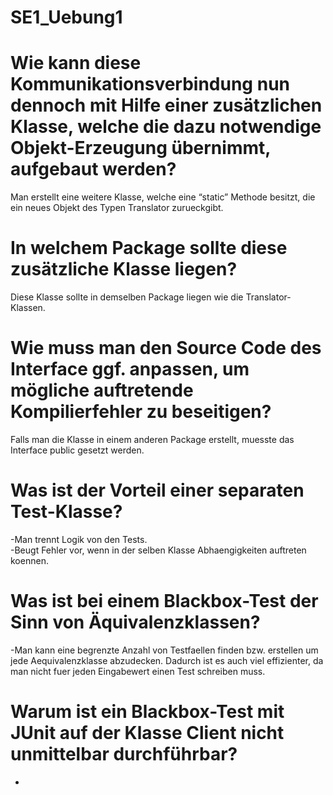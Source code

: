 # SE1_Uebung1

# Wie kann diese Kommunikationsverbindung nun dennoch mit Hilfe einer zusätzlichen Klasse, welche die dazu notwendige Objekt-Erzeugung übernimmt, aufgebaut werden?  

Man erstellt eine weitere Klasse, welche eine “static” Methode besitzt, die ein neues Objekt des Typen Translator zurueckgibt.    

 
# In welchem Package sollte diese zusätzliche Klasse liegen?  

Diese Klasse sollte in demselben Package liegen wie die Translator-Klassen.    


# Wie muss man den Source Code des Interface ggf. anpassen, um mögliche auftretende Kompilierfehler zu beseitigen?  

Falls man die Klasse in einem anderen Package erstellt, muesste das Interface public gesetzt werden.    

# Was ist der Vorteil einer separaten Test-Klasse?

-Man trennt Logik von den Tests.  \
-Beugt Fehler vor, wenn in der selben Klasse Abhaengigkeiten auftreten koennen.

# Was ist bei einem Blackbox-Test der Sinn von Äquivalenzklassen?

-Man kann eine begrenzte Anzahl von Testfaellen finden bzw. erstellen um jede Aequivalenzklasse abzudecken.  Dadurch ist es auch viel effizienter, da man nicht fuer jeden Eingabewert einen Test schreiben muss.

# Warum ist ein Blackbox-Test mit JUnit auf der Klasse Client nicht unmittelbar durchführbar?  

-
